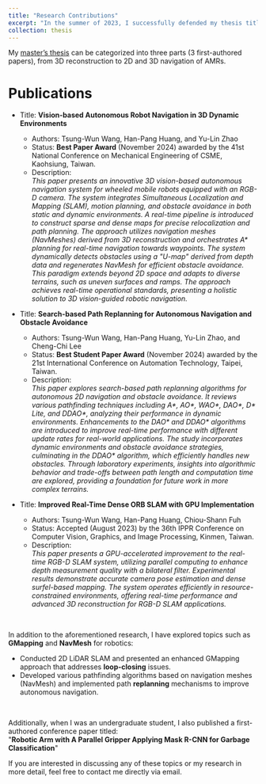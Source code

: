 ```yaml
---
title: "Research Contributions"
excerpt: "In the summer of 2023, I successfully defended my thesis titled **Development of 3D Reconstruction and Navigation for Mobile Robots**. As the title suggests, my research integrates two key components: 3D reconstruction and autonomous mobile robots (AMRs). This work not only forms the basis of my [master’s thesis](http://tsungwun.github.io/files/thesis_abstract.pdf), which was published at National Taiwan University, but also encompasses **three** distinct paper drafts, each exploring different aspects of my research. <br><br> After reading the [summary](https://tsungwun.github.io/thesis/thesis-0/) of the thesis and my contributions, you can visualize my experiments through the following videos."
collection: thesis
---
```


My [master’s thesis](http://tsungwun.github.io/files/thesis_abstract.pdf) can be categorized into three parts (3 first-authored papers), from 3D reconstruction to 2D and 3D navigation of AMRs. 

Publications
======
* Title: **Vision-based Autonomous Robot Navigation in 3D Dynamic Environments**
    * Authors: Tsung-Wun Wang, Han-Pang Huang, and Yu-Lin Zhao
    * Status: **Best Paper Award** (November 2024) awarded by the 41st National Conference on Mechanical Engineering of CSME, Kaohsiung, Taiwan. 
    * Description: \
      _This paper presents an innovative 3D vision-based autonomous navigation system for wheeled mobile robots equipped with an RGB-D camera. The system integrates Simultaneous Localization and Mapping (SLAM), motion planning, and obstacle avoidance in both static and dynamic environments. A real-time pipeline is introduced to construct sparse and dense maps for precise relocalization and path planning. The approach utilizes navigation meshes (NavMeshes) derived from 3D reconstruction and orchestrates A* planning for real-time navigation towards waypoints. The system dynamically detects obstacles using a "U-map" derived from depth data and regenerates NavMesh for efficient obstacle avoidance. This paradigm extends beyond 2D space and adapts to diverse terrains, such as uneven surfaces and ramps. The approach achieves real-time operational standards, presenting a holistic solution to 3D vision-guided robotic navigation._
 
* Title: <b>Search-based Path Replanning for Autonomous Navigation and Obstacle Avoidance</b>
    * Authors: Tsung-Wun Wang, Han-Pang Huang, Yu-Lin Zhao, and Cheng-Chi Lee
    * Status: **Best Student Paper Award** (November 2024) awarded by the 21st International Conference on Automation Technology, Taipei, Taiwan.
    * Description: \
      _This paper explores search-based path replanning algorithms for autonomous 2D navigation and obstacle avoidance. It reviews various pathfinding techniques including A*, AO*, WAO*, DAO*, D* Lite, and DDAO*, analyzing their performance in dynamic environments. Enhancements to the DAO* and DDAO* algorithms are introduced to improve real-time performance with different update rates for real-world applications. The study incorporates dynamic environments and obstacle avoidance strategies, culminating in the DDAO* algorithm, which efficiently handles new obstacles. Through laboratory experiments, insights into algorithmic behavior and trade-offs between path length and computation time are explored, providing a foundation for future work in more complex terrains._

* Title: <b>Improved Real-Time Dense ORB SLAM with GPU Implementation</b>
    * Authors: Tsung-Wun Wang, Han-Pang Huang, Chiou-Shann Fuh
    * Status: Accepted (August 2023) by the 36th IPPR Conference on Computer Vision, Graphics, and Image Processing, Kinmen, Taiwan.
    * Description: \
      _This paper presents a GPU-accelerated improvement to the real-time RGB-D SLAM system, utilizing parallel computing to enhance depth measurement quality with a bilateral filter. Experimental results demonstrate accurate camera pose estimation and dense surfel-based mapping. The system operates efficiently in resource-constrained environments, offering real-time performance and advanced 3D reconstruction for RGB-D SLAM applications._

<br>

In addition to the aforementioned research, I have explored topics such as **GMapping** and **NavMesh** for robotics:

* Conducted 2D LiDAR SLAM and presented an enhanced GMapping approach that addresses **loop-closing** issues.
* Developed various pathfinding algorithms based on navigation meshes (NavMesh) and implemented path **replanning** mechanisms to improve autonomous navigation.

<br>

Additionally, when I was an undergraduate student, I also published a first-authored conference paper titled: \
"**Robotic Arm with A Parallel Gripper Applying Mask R-CNN for Garbage Classification**"

If you are interested in discussing any of these topics or my research in more detail, feel free to contact me directly via email.
